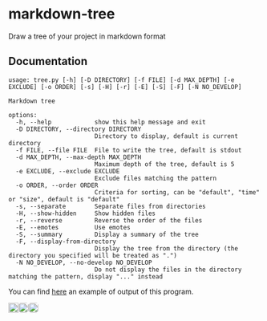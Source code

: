# markdown-tree
Draw a tree of your project in markdown format

## Documentation

```
usage: tree.py [-h] [-D DIRECTORY] [-f FILE] [-d MAX_DEPTH] [-e EXCLUDE] [-o ORDER] [-s] [-H] [-r] [-E] [-S] [-F] [-N NO_DEVELOP]

Markdown tree

options:
  -h, --help            show this help message and exit
  -D DIRECTORY, --directory DIRECTORY
                        Directory to display, default is current directory
  -f FILE, --file FILE  File to write the tree, default is stdout
  -d MAX_DEPTH, --max-depth MAX_DEPTH
                        Maximum depth of the tree, default is 5
  -e EXCLUDE, --exclude EXCLUDE
                        Exclude files matching the pattern
  -o ORDER, --order ORDER
                        Criteria for sorting, can be "default", "time" or "size", default is "default"
  -s, --separate        Separate files from directories
  -H, --show-hidden     Show hidden files
  -r, --reverse         Reverse the order of the files
  -E, --emotes          Use emotes
  -S, --summary         Display a summary of the tree
  -F, --display-from-directory
                        Display the tree from the directory (the directory you specified will be treated as ".")
  -N NO_DEVELOP, --no-develop NO_DEVELOP
                        Do not display the files in the directory matching the pattern, display "..." instead
```

You can find [here](https://github.com/Th3o-D/UTC-IA01) an example of output of this program.

<div align="right" style="display: flex">
   <img src="https://visitor-badge.glitch.me/badge?page_id=Th3o-D/markdown-tree&left_color=gray&right_color=blue" height="20"/>
   <a href="https://github.com/Th3o-D" alt="https://github.com/Th3o-D"><img height="20" style="border-radius: 5px" src="https://img.shields.io/static/v1?style=for-the-badge&label=CREE%20PAR&message=Th3o-D&color=1182c2"></a>
   <a href="LICENSE" alt="license"><img style="border-radius: 5px" height="20" src="https://img.shields.io/static/v1?style=for-the-badge&label=LICENCE&message=MIT&color=1182c2"></a>
</div>
